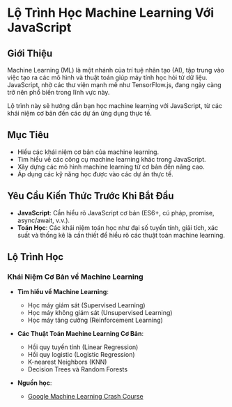 # Lộ Trình Học Machine Learning Với JavaScript

## Giới Thiệu
Machine Learning (ML) là một nhánh của trí tuệ nhân tạo (AI), tập trung vào việc tạo ra các mô hình và thuật toán giúp máy tính học hỏi từ dữ liệu. JavaScript, nhờ các thư viện mạnh mẽ như TensorFlow.js, đang ngày càng trở nên phổ biến trong lĩnh vực này.

Lộ trình này sẽ hướng dẫn bạn học machine learning với JavaScript, từ các khái niệm cơ bản đến các dự án ứng dụng thực tế.

## Mục Tiêu
- Hiểu các khái niệm cơ bản của machine learning.
- Tìm hiểu về các công cụ machine learning khác trong JavaScript.
- Xây dựng các mô hình machine learning từ cơ bản đến nâng cao.
- Áp dụng các kỹ năng học được vào các dự án thực tế.

## Yêu Cầu Kiến Thức Trước Khi Bắt Đầu
- **JavaScript**: Cần hiểu rõ JavaScript cơ bản (ES6+, cú pháp, promise, async/await, v.v.).
- **Toán Học**: Các khái niệm toán học như đại số tuyến tính, giải tích, xác suất và thống kê là cần thiết để hiểu rõ các thuật toán machine learning.

## Lộ Trình Học

### Khái Niệm Cơ Bản về Machine Learning
- **Tìm hiểu về Machine Learning**: 
  - Học máy giám sát (Supervised Learning)
  - Học máy không giám sát (Unsupervised Learning)
  - Học máy tăng cường (Reinforcement Learning)
  
- **Các Thuật Toán Machine Learning Cơ Bản**:
  - Hồi quy tuyến tính (Linear Regression)
  - Hồi quy logistic (Logistic Regression)
  - K-nearest Neighbors (KNN)
  - Decision Trees và Random Forests
  
- **Nguồn học**:
  - [Google Machine Learning Crash Course](https://developers.google.com/machine-learning/crash-course)